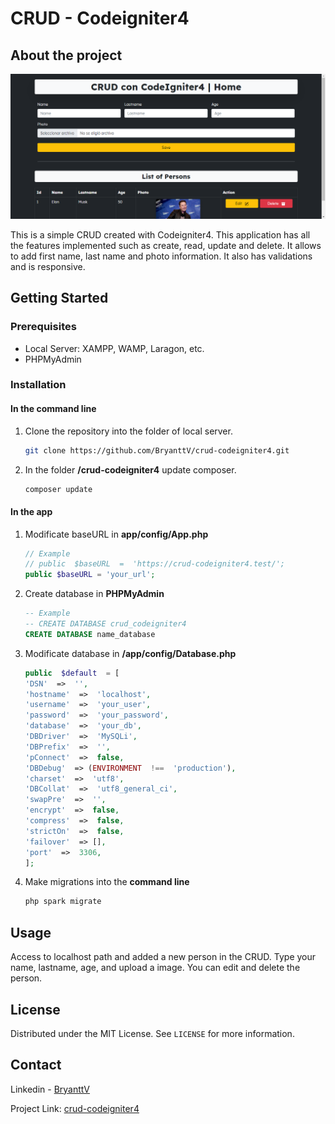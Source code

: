 # CRUD - Codeigniter4

## About the project

<img  src="./public/static/home.png"  alt="home">

This is a simple CRUD created with Codeigniter4. This application has all the features implemented such as create, read, update and delete. It allows to add first name, last name and photo information. It also has validations and is responsive.

## Getting Started

### Prerequisites

- Local Server: XAMPP, WAMP, Laragon, etc.
- PHPMyAdmin

### Installation

#### In the command line

1. Clone the repository into the folder of local server.
   ```bash
   git clone https://github.com/BryanttV/crud-codeigniter4.git
   ```
2. In the folder **/crud-codeigniter4** update composer.
   ```bash
   composer update
   ```

#### In the app

1.  Modificate baseURL in **app/config/App.php**
    ```php
    // Example
    // public  $baseURL  =  'https://crud-codeigniter4.test/';
    public $baseURL = 'your_url';
    ```
2.  Create database in **PHPMyAdmin**
    ```sql
    -- Example
    -- CREATE DATABASE crud_codeigniter4
    CREATE DATABASE name_database
    ```
3.  Modificate database in **/app/config/Database.php**
    ```php
    public  $default  = [
    'DSN'  =>  '',
    'hostname'  =>  'localhost',
    'username'  =>  'your_user',
    'password'  =>  'your_password',
    'database'  =>  'your_db',
    'DBDriver'  =>  'MySQLi',
    'DBPrefix'  =>  '',
    'pConnect'  =>  false,
    'DBDebug'  => (ENVIRONMENT  !==  'production'),
    'charset'  =>  'utf8',
    'DBCollat'  =>  'utf8_general_ci',
    'swapPre'  =>  '',
    'encrypt'  =>  false,
    'compress'  =>  false,
    'strictOn'  =>  false,
    'failover'  => [],
    'port'  =>  3306,
    ];
    ```
4.  Make migrations into the **command line**
    ```bash
    php spark migrate
    ```

## Usage

Access to localhost path and added a new person in the CRUD. Type your name, lastname, age, and upload a image. You can edit and delete the person.

## License

Distributed under the MIT License. See `LICENSE` for more information.

## Contact

Linkedin - [BryanttV](www.linkedin.com/in/bryanttv)

Project Link: [crud-codeigniter4](https://github.com/BryanttV/crud-codeigniter4)
